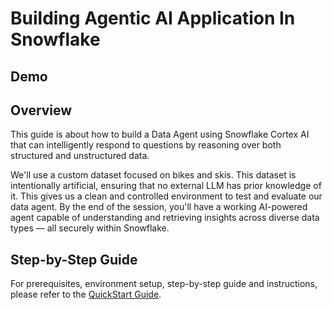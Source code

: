# Building Agentic AI Application In Snowflake

## Demo


## Overview

This guide is about how to build a Data Agent using Snowflake Cortex AI that can intelligently respond to questions by reasoning over both structured and unstructured data.

We'll use a custom dataset focused on bikes and skis. This dataset is intentionally artificial, ensuring that no external LLM has prior knowledge of it. This gives us a clean and controlled environment to test and evaluate our data agent. By the end of the session, you'll have a working AI-powered agent capable of understanding and retrieving insights across diverse data types — all securely within Snowflake.

## Step-by-Step Guide

For prerequisites, environment setup, step-by-step guide and instructions, please refer to the [QuickStart Guide](https://quickstarts.snowflake.com/guide/build-agentic-application-in-snowflake/index.html).

